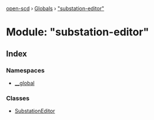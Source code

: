 [open-scd](../README.md) › [Globals](../globals.md) › ["substation-editor"](_substation_editor_.md)

# Module: "substation-editor"

## Index

### Namespaces

* [__global](_substation_editor_.__global.md)

### Classes

* [SubstationEditor](../classes/_substation_editor_.substationeditor.md)
